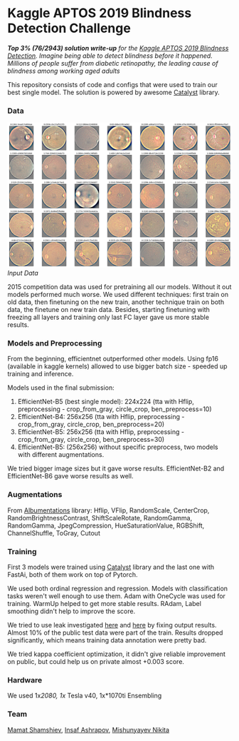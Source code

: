 # Kaggle APTOS 2019 Blindness Detection Challenge   

***Top 3% (76/2943) solution write-up** for the [Kaggle APTOS 2019 Blindness Detection](https://www.kaggle.com/c/aptos2019-blindness-detection). Imagine being able to detect blindness before it happened. Millions of people suffer from diabetic retinopathy, the leading cause of blindness among working aged adults*

This repository consists of code and configs that were used to train our best single model. The solution is powered by awesome [Catalyst](https://github.com/catalyst-team/catalyst) library.


### Data

![input.png](/images/kaggle_blindness/input.png)
*Input Data*

2015 competition data was used for pretraining all our models. Without it out models performed much worse. We used different techniques: first train on old data, then finetuning on the new train, another technique train on both data, the finetune on new train data. Besides, starting finetuning with freezing all layers and training only last FC layer gave us more stable results.

### Models and Preprocessing

From the beginning, efficientnet outperformed other models. Using fp16 (available in kaggle kernels) allowed to use bigger batch size - speeded up training and inference.

Models used in the final submission:

1. EfficientNet-B5 (best single model): 224x224 (tta with Hflip, preprocessing - crop_from_gray, circle_crop, ben_preprocess=10)
2. EfficientNet-B4: 256x256 (tta with Hflip, preprocessing - crop_from_gray, circle_crop, ben_preprocess=20)
3. EfficientNet-B5: 256x256 (tta with Hflip, preprocessing - crop_from_gray, circle_crop, ben_preprocess=30)
4. EfficientNet-B5: (256x256) without specific preprocess, two models with different augmentations.

We tried bigger image sizes but it gave worse results. EfficientNet-B2 and EfficientNet-B6 gave worse results as well.

### Augmentations
From [Albumentations](https://github.com/albu/albumentations) library:
Hflip, VFlip,  RandomScale, CenterCrop,  RandomBrightnessContrast, ShiftScaleRotate, RandomGamma, RandomGamma, JpegCompression, HueSaturationValue, RGBShift, ChannelShuffle, ToGray, Cutout

### Training
First 3 models were trained using [Catalyst](https://github.com/catalyst-team/catalyst) library and the last one with FastAi, both of them work on top of Pytorch.

We used both ordinal regression and regression. Models with classification tasks weren't well enough to use them.
Adam with OneCycle was used for training. WarmUp helped to get more stable results. RAdam, Label smoothing didn't help to improve the score.

We tried to use leak investigated [here](https://www.kaggle.com/miklgr500/leakage-detection-about-8-test-dataset) and [here](https://www.kaggle.com/konradb/adversarial-validation-quick-fast-ai-approach) by fixing output results. Almost 10% of the public test data were part of the train. Results dropped significantly, which means training data annotation were pretty bad.

We tried kappa coefficient optimization, it didn't give reliable improvement on public, but could help us on private almost +0.003 score.

### Hardware
We used 1x*2080, 1x* Tesla v40, 1x*1070ti
Ensembling

### Team
[Mamat Shamshiev](https://www.kaggle.com/mamatml), [Insaf Ashrapov](https://www.kaggle.com/insaff), [Mishunyayev Nikita](https://www.kaggle.com/mnikita)

